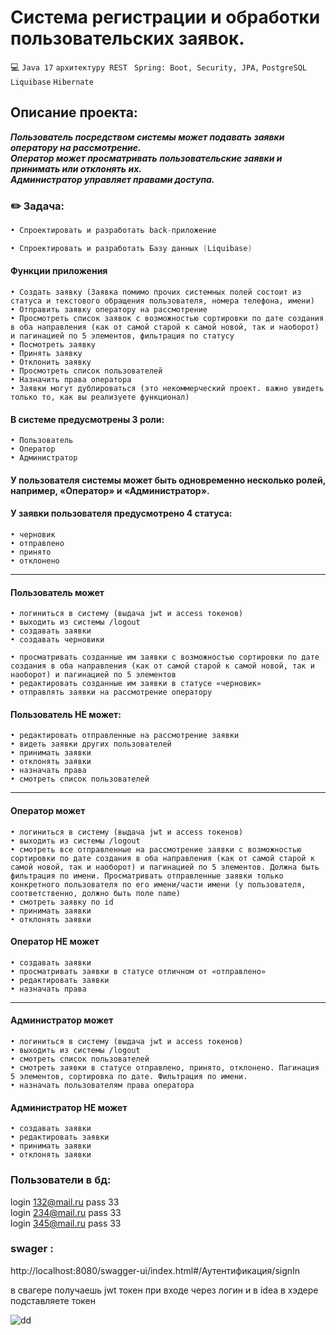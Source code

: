 # Система регистрации и обработки пользовательских заявок.
:computer: `Java 17` `архитектуру REST` ` Spring: Boot, Security, JPA,` `PostgreSQL ` `Liquibase` `Hibernate`   
## Описание проекта:
 ***Пользователь посредством системы может подавать заявки оператору на рассмотрение.***     
 ***Оператор может просматривать пользовательские заявки и принимать или отклонять их.***   
 ***Администратор управляет правами доступа.***   

### :pencil2:  Задача:

```java
• Спроектировать и разработать back-приложение
``` 
 ```java
 • Спроектировать и разработать Базу данных (Liquibase)
```  

#### Функции приложения 

``• Создать заявку (Заявка помимо прочих системных полей состоит из статуса и текстового обращения пользователя, номера телефона, имени)``  
``• Отправить заявку оператору на рассмотрение``  
``• Просмотреть список заявок с возможностью сортировки по дате создания в оба направления (как от самой старой к самой новой, так и наоборот) и пагинацией по 5 элементов, фильтрация по статусу``  
``• Посмотреть заявку``  
``• Принять заявку``  
``• Отклонить заявку``  
``• Просмотреть список пользователей``  
``• Назначить права оператора``  
``• Заявки могут дублироваться (это некоммерческий проект. важно увидеть только то, как вы реализуете функционал)``  

#### В системе предусмотрены 3 роли:   
`• Пользователь`   
`• Оператор`  
`• Администратор`  

####  У пользователя системы может быть одновременно несколько ролей, например, «Оператор» и «Администратор».

#### У заявки пользователя предусмотрено 4 статуса:  
`• черновик`  
`• отправлено`  
`• принято`  
`• отклонено`  
___

#### Пользователь может
`• логиниться в систему (выдача jwt и access токенов)`  
`• выходить из системы /logout`  
`• создавать заявки`  
`• создавать черновики`  

`• просматривать созданные им заявки с возможностью сортировки по дате
создания в оба направления (как от самой старой к самой новой, так и наоборот)
и пагинацией по 5 элементов`  
`• редактировать созданные им заявки в статусе «черновик»`  
`• отправлять заявки на рассмотрение оператору`  

#### Пользователь НЕ может:
`• редактировать отправленные на рассмотрение заявки`  
`• видеть заявки других пользователей`  
`• принимать заявки`  
`• отклонять заявки`  
`• назначать права`  
`• смотреть список пользователей`  
___

#### Оператор может
`• логиниться в систему (выдача jwt и access токенов)`  
`• выходить из системы /logout`  
`• смотреть все отправленные на рассмотрение заявки с возможностью сортировки по дате создания в оба направления (как от самой старой к самой
новой, так и наоборот) и пагинацией по 5 элементов. Должна быть фильтрация по имени. Просматривать отправленные заявки только конкретного пользователя по его
имени/части имени (у пользователя, соответственно, должно быть поле name)`  
`• смотреть заявку по id`  
`• принимать заявки`  
`• отклонять заявки`  

#### Оператор НЕ может
`• создавать заявки`  
`• просматривать заявки в статусе отличном от «отправлено»`  
`• редактировать заявки`  
`• назначать права`  
___

#### Администратор может
`• логиниться в систему (выдача jwt и access токенов)`  
`• выходить из системы /logout`  
`• смотреть список пользователей`  
`• смотреть заявки в статусе отправлено, принято, отклонено. Пагинация 5 элементов, сортировка по дате. Фильтрация по имени.`  
`• назначать пользователям права оператора`  

#### Администратор НЕ может
`• создавать заявки`  
`• редактировать заявки`  
`• принимать заявки`  
`• отклонять заявки`  





### Пользователи в бд:

login 132@mail.ru  pass 33  
login 234@mail.ru  pass 33  
login 345@mail.ru  pass 33  

### swager :
http://localhost:8080/swagger-ui/index.html#/Аутентификация/signIn

в свагере получаешь jwt токен при входе через логин и в idea в хэдере подставляете токен

![dd](https://avatars.mds.yandex.net/i?id=860f34f1ed9e583dd4ec7ff34530ef5bcf9ead09-10868638-images-thumbs&n=13)
